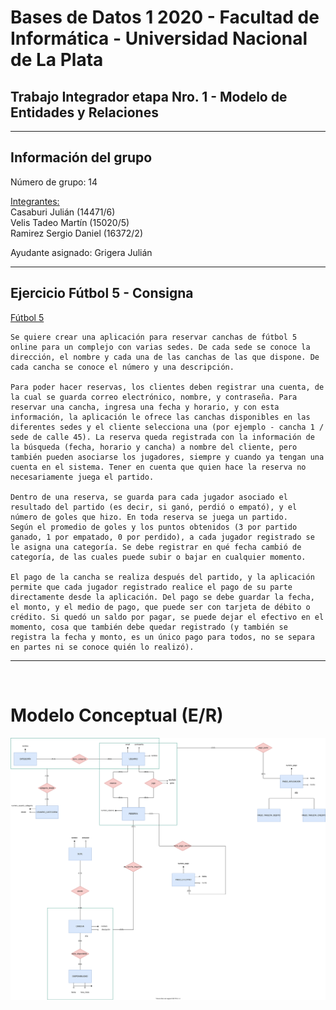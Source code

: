 # Bases de Datos 1 2020 - Facultad de Informática - Universidad Nacional de La Plata

## Trabajo Integrador etapa Nro. 1 - Modelo de Entidades y Relaciones

---

## Información del grupo

Número de grupo: 14  

<ins>Integrantes:</ins>  
Casaburi Julián (14471/6)  
Velis Tadeo Martín (15020/5)  
Ramirez Sergio Daniel (16372/2)  

Ayudante asignado: Grigera Julián

---

## Ejercicio Fútbol 5 - Consigna

<ins>Fútbol 5</ins>

```
Se quiere crear una aplicación para reservar canchas de fútbol 5 online para un complejo con varias sedes. De cada sede se conoce la dirección, el nombre y cada una de las canchas de las que dispone. De cada cancha se conoce el número y una descripción.

Para poder hacer reservas, los clientes deben registrar una cuenta, de la cual se guarda correo electrónico, nombre, y contraseña. Para reservar una cancha, ingresa una fecha y horario, y con esta información, la aplicación le ofrece las canchas disponibles en las diferentes sedes y el cliente selecciona una (por ejemplo - cancha 1 / sede de calle 45). La reserva queda registrada con la información de la búsqueda (fecha, horario y cancha) a nombre del cliente, pero también pueden asociarse los jugadores, siempre y cuando ya tengan una cuenta en el sistema. Tener en cuenta que quien hace la reserva no necesariamente juega el partido.

Dentro de una reserva, se guarda para cada jugador asociado el resultado del partido (es decir, si ganó, perdió o empató), y el número de goles que hizo. En toda reserva se juega un partido.  
Según el promedio de goles y los puntos obtenidos (3 por partido ganado, 1 por empatado, 0 por perdido), a cada jugador registrado se le asigna una categoría. Se debe registrar en qué fecha cambió de categoría, de las cuales puede subir o bajar en cualquier momento.

El pago de la cancha se realiza después del partido, y la aplicación permite que cada jugador registrado realice el pago de su parte directamente desde la aplicación. Del pago se debe guardar la fecha, el monto, y el medio de pago, que puede ser con tarjeta de débito o crédito. Si quedó un saldo por pagar, se puede dejar el efectivo en el momento, cosa que también debe quedar registrado (y también se registra la fecha y monto, es un único pago para todos, no se separa en partes ni se conoce quién lo realizó).
```


---

<div style="page-break-after: always; visibility: hidden"> 
    \pagebreak 
</div>

# Modelo Conceptual (E/R)

<p align="center">
    <img src="grupo14-etapa1.svg" alt="TI E1 E/R"/>
</p>